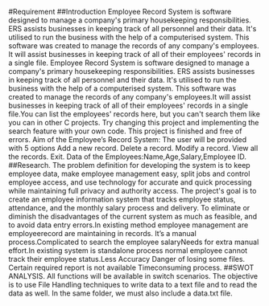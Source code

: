#Requirement
##Introduction                                                                                                                                                                  Employee Record System is software designed to manage a company's primary housekeeping responsibilities. ERS assists businesses in keeping track of all personnel and their data. It's utilised to run the business with the help of a computerised system. This software was created to manage the records of any company's employees. It will assist businesses in keeping track of all of their employees' records in a single file. Employee Record System is software designed to manage a company's primary housekeeping responsibilities. ERS assists businesses in keeping track of all personnel and their data. It's utilised to run the business with the help of a computerised system. This software was created to manage the records of any company's employees.It will assist businesses in keeping track of all of their employees' records in a single file.You can list the employees' records here, but you can't search them like you can in other C projects. Try changing this project and implementing the search feature with your own code. This project is finished and free of errors.                                                                                                                                                                            Aim of the Employee’s Record System: The user will be provided with 5 options Add a
new record.
Delete a record.
Modify a record.
View all the records.
Exit.                                                                                                                                                                            Data of the Employees:Name,Age,Salary,Employee ID.
##Research.
The problem definition for developing the system is to keep employee data, make employee management easy, split jobs and control employee access, and use technology for accurate and quick processing while maintaining full privacy and authority access. The project's goal is to create an employee information system that tracks employee status, attendance, and the monthly salary process and delivery. To eliminate or diminish the disadvantages of the current system as much as feasible, and to avoid data entry errors.In existing method employee management are employeerecord are maintaining in records. It’s a manual process.Complicated to search the employee salaryNeeds for extra manual effort.In existing system is standalone process normal employee cannot track their employee status.Less Accuracy Danger of losing some files. Certain required report is not available Timeconsuming process.
##SWOT ANALYSIS.
 All functions will be available in switch scenarios. The objective is to use File Handling techniques to write data to a text file and to read the data as well. In the same folder, we must also include a data.txt file.
